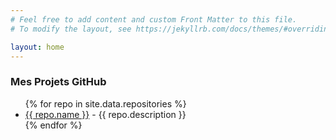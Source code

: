 ```yaml
---
# Feel free to add content and custom Front Matter to this file.
# To modify the layout, see https://jekyllrb.com/docs/themes/#overriding-theme-defaults

layout: home
---
```

<h3>Mes Projets GitHub</h3>
<ul>
  {% for repo in site.data.repositories %}
    <li>
      <a href="{{ repo.url }}">{{ repo.name }}</a> - {{ repo.description }}
    </li>
  {% endfor %}
</ul>
